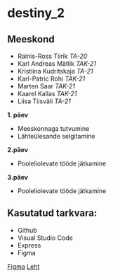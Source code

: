 # destiny_2

## Meeskond
- Rainis-Ross Tiirik _TA-20_
- Karl Andreas Mätlik _TAK-21_
- Kristiina Kudritskaja _TA-21_
- Karl-Patric Rohi _TAK-21_
- Marten Saar _TAK-21_
- Kaarel Kallas _TAK-21_
- Liisa Tiisväli _TA-21_


**1. päev**

- Meeskonnaga tutvumine
- Lähteülesande selgitamine


**2.päev**

- Pooleliolevate tööde jätkamine


**3.päev**

- Pooleliolevate tööde jätkamine


## Kasutatud tarkvara:
- Github
- Visual Studio Code
- Express
- Figma

[Figma](https://www.figma.com/file/aJcofflB3D2tIuPHWf3qvu/Untitled?node-id=0%3A1)
[Leht](https://rainis-destiny.netlify.app/)
